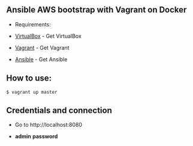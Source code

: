 ## Ansible AWS bootstrap with Vagrant on Docker

* Requirements:

* [VirtualBox](https://www.virtualbox.org/wiki/Downloads) - Get VirtualBox
* [Vagrant](https://www.vagrantup.com/downloads.html) - Get Vagrant
* [Ansible](http://docs.ansible.com/ansible/latest/installation_guide/intro_installation.html) - Get Ansible

## How to use:

```
$ vagrant up master
```

## Credentials and connection

* Go to http://localhost:8080

* **admin** **password**

